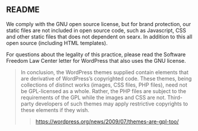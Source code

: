 ## README

We comply with the GNU open source license, but for brand protection, our static files are not included in open source code, such as Javascript, CSS and other static files that does not dependent on searx.
In addition to this all open source (including HTML templates).

For questions about the legality of this practice, please read the Software Freedom Law Center letter for WordPress that also uses the GNU license.

> In conclusion, the WordPress themes supplied contain elements that are derivative of WordPress’s copyrighted code. These themes, being collections of distinct works (images, CSS files, PHP files), need not be GPL-licensed as a whole. Rather, the PHP files are subject to the requirements of the GPL while the images and CSS are not. Third-party developers of such themes may apply restrictive copyrights to these elements if they wish.
>> https://wordpress.org/news/2009/07/themes-are-gpl-too/
